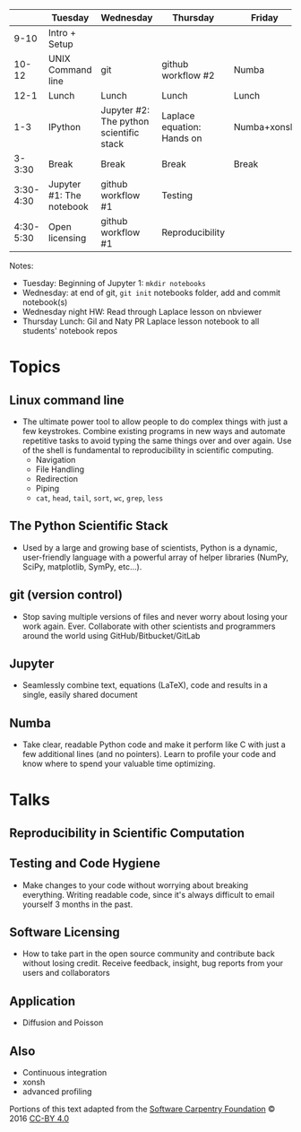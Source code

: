 |           | Tuesday                   | Wednesday                                | Thursday                   | Friday      |   |
|-----------|---------------------------|------------------------------------------|----------------------------|-------------|---|
|      9-10 | Intro + Setup             |                                          |                            |             |   |
|     10-12 | UNIX Command line         | git                                      | github workflow \#2        | Numba       |   |
|      12-1 | Lunch                     | Lunch                                    | Lunch                      | Lunch       |   |
|       1-3 | IPython                   | Jupyter \#2: The python scientific stack | Laplace equation: Hands on | Numba+xonsh |   |
|    3-3:30 | Break                     | Break                                    | Break                      | Break       |   |
| 3:30-4:30 | Jupyter \#1: The notebook | github workflow \#1                      | Testing                    |             |   |
| 4:30-5:30 | Open licensing            | github workflow \#1                      | Reproducibility            |             |   |

Notes:
* Tuesday: Beginning of Jupyter 1: `mkdir notebooks`
* Wednesday: at end of git, `git init` notebooks folder, add and commit notebook(s)
* Wednesday night HW: Read through Laplace lesson on nbviewer
* Thursday Lunch: Gil and Naty PR Laplace lesson notebook to all students' notebook repos



# Topics
## Linux command line

* The ultimate power tool to allow people to do complex things with just a few
  keystrokes. Combine existing programs in new ways and automate repetitive
  tasks to avoid typing the same things over and over again. Use of the shell is
  fundamental to reproducibility in scientific computing.
  - Navigation
  - File Handling
  - Redirection
  - Piping
  - `cat`, `head`, `tail`, `sort`, `wc`, `grep`, `less`

## The Python Scientific Stack

* Used by a large and growing base of scientists, Python is a dynamic,
  user-friendly language with a powerful array of helper libraries (NumPy,
  SciPy, matplotlib, SymPy, etc...).

## git (version control)

* Stop saving multiple versions of files and never worry about losing your work
  again. Ever. Collaborate with other scientists and programmers around the
  world using GitHub/Bitbucket/GitLab

## Jupyter

* Seamlessly combine text, equations (LaTeX), code and results in a single,
  easily shared document

## Numba

* Take clear, readable Python code and make it perform like C with just a few
  additional lines (and no pointers). Learn to profile your code and know where
  to spend your valuable time optimizing.

# Talks

## Reproducibility in Scientific Computation



## Testing and Code Hygiene

* Make changes to your code without worrying about breaking everything. Writing
  readable code, since it's always difficult to email yourself 3 months in the
  past.

## Software Licensing

* How to take part in the open source community and contribute back without
  losing credit. Receive feedback, insight, bug reports from your users and
  collaborators


## Application 
 - Diffusion and Poisson
 
## Also

* Continuous integration
* xonsh
* advanced profiling

Portions of this text adapted from
the [Software Carpentry Foundation](http://swcarpentry.github.io/shell-novice/)
© 2016 [CC-BY 4.0](https://creativecommons.org/licenses/by/4.0/)

